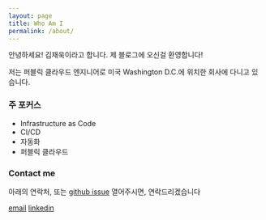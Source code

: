 ```yaml
---
layout: page
title: Who Am I
permalink: /about/
---
```


안녕하세요! 김재욱이라고 합니다. 제 블로그에 오신걸 환영합니다!

저는 퍼블릭 클라우드 엔지니어로 미국 Washington D.C.에 위치한 회사에 다니고 있습니다.


### 주 포커스

- Infrastructure as Code
- CI/CD
- 자동화
- 퍼블릭 클라우드

### Contact me

아래의 연락처, 또는 [github issue](https://github.com/iamjaekim/iamjaekim.github.io/issues) 열어주시면, 연락드리겠습니다

[email](mailto:jaekim92@outlook.com)
[linkedin](https://www.linkedin.com/in/jwkim92/)


